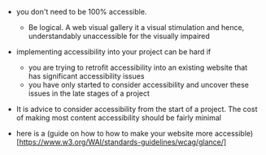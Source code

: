- you don't need to be 100% accessible.
  - Be logical. A web visual gallery it a visual stimulation and hence, understandably unaccessible for the visually impaired
- implementing accessibility into your project can be hard if
  - you are trying to retrofit accessibility into an existing website that has significant accessibility issues
  - you have only started to consider accessibility and uncover these issues in the late stages of a project
- It is advice to consider accessibility from the start of a project. The cost of making most content accessibility should be fairly minimal

- here is a (guide on how to how to make your website more accessible)[https://www.w3.org/WAI/standards-guidelines/wcag/glance/]
